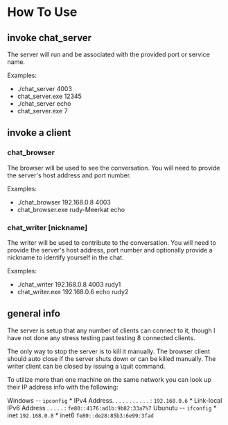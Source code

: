 # How To Use

## invoke chat_server <port or service name>
The server will run and be associated with the provided port or service name.

Examples: 
* ./chat_server 4003
* chat_server.exe 12345
* ./chat_server echo
* chat_server.exe 7


## invoke a client
    
### chat_browser <server ip address> <port or service name>
The browser will be used to see the conversation. You will need to provide the server's host address and port number.

Examples:
* ./chat_browser 192.168.0.8 4003
* chat_browser.exe rudy-Meerkat echo

### chat_writer <server ip address> <port or service name> [nickname]
    
The writer will be used to contribute to the conversation. You will need to provide the server's host address, port number and optionally provide a nickname to identify yourself in the chat.

Examples:
* ./chat_writer 192.168.0.8 4003 rudy1
* chat_writer.exe 192.168.0.6 echo rudy2


## general info

The server is setup that any number of clients can connect to it, though I have not done any stress testing past testing 8 connected clients. 

The only way to stop the server is to kill it manually.
The browser client should auto close if the server shuts down or can be killed manually.
The writer client can be closed by issuing a \quit command.

To utilize more than one machine on the same network you can look up their IP address info with the following:

Windows -- `ipconfig`
	* IPv4 Address. . . . . . . . . . . : `192.168.0.6`
	* Link-local IPv6 Address . . . . . : `fe80::4176:ad1b:9b82:33a7%7`
Ubunutu -- `ifconfig`
    * inet `192.168.0.8`
    * inet6 `fe80::de28:85b3:6e99:3fad`
